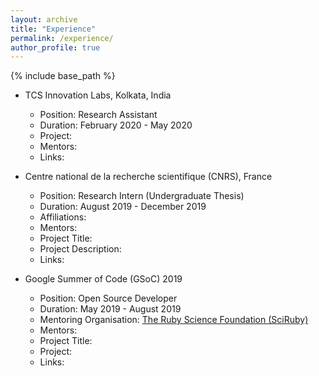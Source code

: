 ```yaml
---
layout: archive
title: "Experience"
permalink: /experience/
author_profile: true
---
```


{% include base_path %}

* TCS Innovation Labs, Kolkata, India
  * Position: Research Assistant
  * Duration: February 2020 - May 2020
  * Project: 
  * Mentors: 
  * Links: 
 
* Centre national de la recherche scientifique (CNRS), France
  * Position: Research Intern (Undergraduate Thesis)
  * Duration: August 2019 - December 2019
  * Affiliations: 
  * Mentors:
  * Project Title: 
  * Project Description: 
  * Links: 

* Google Summer of Code (GSoC) 2019
  * Position: Open Source Developer
  * Duration: May 2019 - August 2019
  * Mentoring Organisation: [The Ruby Science Foundation (SciRuby)](http://sciruby.com/)
  * Mentors: 
  * Project Title: 
  * Project: 
  * Links: 
